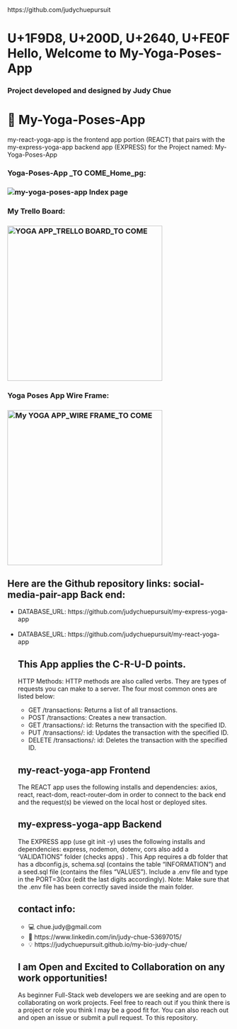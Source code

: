 <html>https://github.com/judychuepursuit  </head>

<!DOCTYPE html>
<html>
  <head>
   <h1>U+1F9D8, U+200D, U+2640, U+FE0F Hello,  Welcome to My-Yoga-Poses-App</h1>
<h3>Project developed and designed  by Judy Chue</h3>
  </head>
  <body>
    <h1>👋 My-Yoga-Poses-App</h1>
    <p>
my-react-yoga-app is the frontend app portion (REACT) that pairs with the my-express-yoga-app backend app (EXPRESS) for the Project named:
My-Yoga-Poses-App

<h3>Yoga-Poses-App _TO COME_Home_pg:<h3> 
<img alt="my-yoga-poses-app Index page" 
Change this to the yp app index image//
src=""></img>
<br> 
<h3>My Trello Board:<h3> 
<img alt="YOGA APP_TRELLO BOARD_TO COME" src="" width="350"></img>

<h3>Yoga Poses App Wire Frame:<h3> 
<img alt="My YOGA APP_WIRE FRAME_TO COME" src="" width="350"></img>

<h2> Here are the Github repository links: social-media-pair-app Back end:</h2>
      <ul>
        <li>DATABASE_URL: https://github.com/judychuepursuit/my-express-yoga-app</li>
<br>
        <li>DATABASE_URL: https://github.com/judychuepursuit/my-react-yoga-app</li>

<h2> This App applies the C-R-U-D points.</h2>
<p>HTTP Methods: HTTP methods are also called verbs. They are types of requests you can make to a server. The four most common ones are listed below:</p>
<ul>
      <li>GET /transactions: Returns a list of all transactions.</li>
      <li>POST /transactions: Creates a new transaction.</li>
      <li>GET /transactions/: id: Returns the transaction with the specified ID.</li>
      <li>PUT /transactions/: id: Updates the transaction with the specified ID.</li>
      <li>DELETE /transactions/: id: Deletes the transaction with the specified ID.</li>
</ul>
<h2>my-react-yoga-app Frontend</h2>
<p>
  The REACT app uses the following installs and dependencies: axios, react, react-dom, react-router-dom in order to connect to the back end and the request(s) be viewed on the local host or deployed sites.
<br>
  <h2>my-express-yoga-app Backend</h2>
 The EXPRESS app (use git init -y) uses the following installs and dependencies: express, nodemon, dotenv, cors also add a ‘VALIDATIONS” folder (checks apps) . 
This App requires a db folder that has a dbconfig.js, schema.sql (contains the table “INFORMATION”) and a  seed.sql file (contains the files “VALUES”).
Include a .env file and type in the PORT=30xx (edit the last digits accordingly). 
Note: Make sure that the .env file has been correctly saved inside the main folder.  
  <h2>contact info:</h2>
<ul>
    <li>💻  chue.judy@gmail.com</li>
    <li>💟  https://www.linkedin.com/in/judy-chue-53697015/</li>
    <li>💡  https://judychuepursuit.github.io/my-bio-judy-chue/</li>
</ul>
</p>
<h2>I am Open and Excited to Collaboration on any work opportunities!</h2>
<p>
As beginner Full-Stack web developers we are seeking and are open to collaborating on work projects. Feel free to reach out if you think there is a project or role you think I may be a good fit for. You can also reach out and open an issue or submit a pull request. To this repository.</p>
